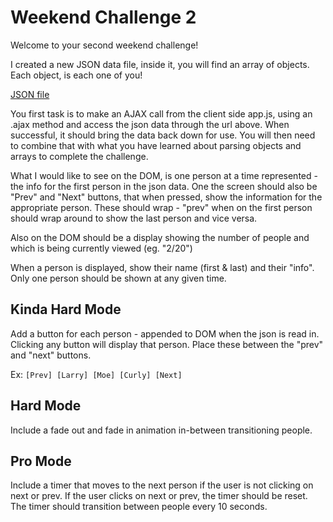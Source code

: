 
# Weekend Challenge 2

Welcome to your second weekend challenge!

I created a new JSON data file, inside it, you will find an array of objects. Each object, is each one of you!

[JSON file](http://devjana.net/pi/pi_students.json)

You first task is to make an AJAX call from the client side app.js, using an .ajax method and access the json data through the url above. When successful, it should bring the data back down for use. You will then need to combine that with what you have learned about parsing objects and arrays to complete the challenge.

What I would like to see on the DOM, is one person at a time represented - the info for the first person in the json data. One the screen should also be "Prev" and "Next" buttons, that when pressed, show the information for the appropriate person. These should wrap - "prev" when on the first person should wrap around to show the last person and vice versa.

Also on the DOM should be a display showing the number of people and which is being currently viewed (eg. "2/20")

When a person is displayed, show their name (first & last) and their "info". Only one person should be shown at any given time.

## Kinda Hard Mode


Add a button for each person - appended to DOM when the json is read in. Clicking any button will display that person. Place these between the "prev" and "next" buttons.

Ex: `[Prev] [Larry] [Moe] [Curly] [Next]`

## Hard Mode

Include a fade out and fade in animation in-between transitioning people.

## Pro Mode

Include a timer that moves to the next person if the user is not clicking on next or prev. If the user clicks on next or prev, the timer should be reset. The timer should transition between people every 10 seconds.

